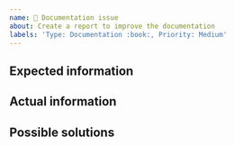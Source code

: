 ```yaml
---
name: 📖 Documentation issue
about: Create a report to improve the documentation
labels: 'Type: Documentation :book:, Priority: Medium'
---
```


<!--lint disable heading-style -->

## Expected information

## Actual information

## Possible solutions
